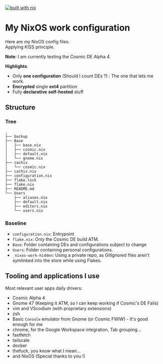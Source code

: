 [![built with nix](https://img.shields.io/static/v1?logo=nixos&logoColor=white&label=&message=Built%20with%20Nix&color=41439a)](https://builtwithnix.org)

# My NixOS work configuration

Here are my NixOS config files.  
Applying KISS principle.

**Note**: I am currently testing the Cosmic DE Alpha 4.

**Highlights**:

- Only **one configuration** (Should I count DEs ?) : The one that lets me work.
- **Encrypted** single **ext4** partition
- Fully **declarative** **self-hosted** stuff


## Structure

### Tree 

```tree
.
├── backup
├── Base
│   ├── base.nix
│   ├── cosmic.nix
│   ├── default.nix
│   └── gnome.nix
├── cachix
│   └── cosmic.nix
├── cachix.nix
├── configuration.nix
├── flake.lock
├── flake.nix
├── README.md
└── Users
    ├── aliases.nix
    ├── default.nix
    ├── editors.nix
    └── users.nix
```

### Baseline

- `configuration.nix`: Entrypoint
- `flake.nix`: Only the Cosmic DE build ATM.
- `Base`: Folder containing DEs and configurations subject to change
- `Users`: Folder containing personal configurations.
- `_nixos-work-hidden`: Using a private repo, as GitIgnored files aren't symlinked into the store while using Flakes.


## Tooling and applications I use

Most relevant user apps daily drivers:

- Cosmic Alpha 4
- Gnome 47 (Keeping it ATM, so I can keep working if Cosmic's DE Fails)
- vim and VScodium (with proprietary extensions)
- zsh
- Basic `Console` emulator from Gnome (or Cosmic FWIW) - It's good enough for me
- chrome, for the Google Workspace integration, Tab grouping...
- fastfetch
- tailscale
- docker
- thefuck, you know what I mean...
- and NixOS (Special thanks to you !)

